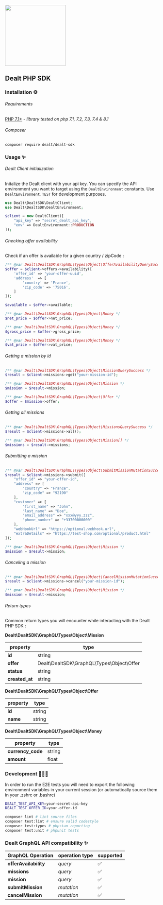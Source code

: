 <img src="https://dealt.fr/logo.svg" width="200"/>

## Dealt PHP SDK

### Installation ⚙️

###### Requirements

[PHP 7.1+](https://php.net/releases/) - _library tested on php 7.1, 7.2, 7.3, 7.4 & 8.1_

###### Composer

```bash
composer require dealt/dealt-sdk
```

### Usage ✨

###### Dealt Client initialization

Initalize the Dealt client with your api key.
You can specify the API environment you want to target using the `DealtEnvironment` constants. Use `DealtEnvironment.TEST` for development purposes.

```php
use Dealt\DealtSDK\DealtClient;
use Dealt\DealtSDK\DealtEnvironment;

$client = new DealtClient([
    "api_key" => "secret_dealt_api_key",
    "env" => DealtEnvironment::PRODUCTION
]);
```

###### Checking offer availability

Check if an offer is available for a given country / zipCode :

```php
/** @var Dealt\DealtSDK\GraphQL\Types\Object\OfferAvailabilityQuerySuccess */
$offer = $client->offers->availability([
    'offer_id' => 'your-offer-uuid',
    'address'  => [
        'country' => 'France',
        'zip_code' => '75016',
    ]
]);

$available = $offer->available;

/** @var Dealt\DealtSDK\GraphQL\Types\Object\Money */
$net_price = $offer->net_price;

/** @var Dealt\DealtSDK\GraphQL\Types\Object\Money */
$gross_price = $offer->gross_price;

/** @var Dealt\DealtSDK\GraphQL\Types\Object\Money */
$vat_price = $offer->vat_price;
```

###### Getting a mission by id

```php
/** @var Dealt\DealtSDK\GraphQL\Types\Object\MissionQuerySuccess */
$result = $client->missions->get("your-mission-id");

/** @var Dealt\DealtSDK\GraphQL\Types\Object\Mission */
$mission = $result->mission;

/** @var Dealt\DealtSDK\GraphQL\Types\Object\Offer */
$offer = $mission->offer;
```

###### Getting all missions

```php
/** @var Dealt\DealtSDK\GraphQL\Types\Object\MissionsQuerySuccess */
$result = $client->missions->all();

/** @var Dealt\DealtSDK\GraphQL\Types\Object\Mission[] */
$missions = $result->missions;
```

###### Submitting a mission

```php
/** @var Dealt\DealtSDK\GraphQL\Types\Object\SubmitMissionMutationSuccess */
$result = $client->missions->submit([
    "offer_id" => "your-offer-id",
    "address" => [
        "country" => "France",
        "zip_code" => "92190"
    ],
    "customer" => [
        "first_name" => "John",
        "last_name" => "Doe",
        "email_address" => "xxx@yyy.zzz",
        "phone_number" => "+33700000000"
    ],
    "webHookUrl" => "https://optional.webhook.url",
    "extraDetails" => "https://test-shop.com/optional/product.html"
]);

/** @var Dealt\DealtSDK\GraphQL\Types\Object\Mission */
$mission = $result->mission;
```

###### Canceling a mission

```php
/** @var Dealt\DealtSDK\GraphQL\Types\Object\CancelMissionMutationSuccess */
$result = $client->missions->cancel("your-mission-id");

/** @var Dealt\DealtSDK\GraphQL\Types\Object\Mission */
$mission = $result->mission;
```

###### Return types

Common return types you will encounter while interacting with the Dealt PHP SDK :

**Dealt\DealtSDK\GraphQL\Types\Object\Mission**

| property       | type                                           |
| -------------- | ---------------------------------------------- |
| **id**         | string                                         |
| **offer**      | Dealt\\DealtSDK\\GraphQL\\Types\\Object\\Offer |
| **status**     | string                                         |
| **created_at** | string                                         |

**Dealt\DealtSDK\GraphQL\Types\Object\Offer**

| property | type   |
| -------- | ------ |
| **id**   | string |
| **name** | string |

**Dealt\DealtSDK\GraphQL\Types\Object\Money**

| property          | type   |
| ----------------- | ------ |
| **currency_code** | string |
| **amount**        | float  |

### Development 👨🏼‍💻

In order to run the E2E tests you will need to export the following environment variables in your current session (or automatically source them in your .zshrc or .bashrc)

```bash
DEALT_TEST_API_KEY=your-secret-api-key
DEALT_TEST_OFFER_ID=your-offer-id
```

```bash
composer lint # lint source files
composer test:lint # ensure valid codestyle
composer test:types # phpstan reporting
composer test:unit # phpunit tests
```

### Dealt GraphQL API compatibility ✨

| GraphQL Operation     | operation type | supported |
| --------------------- | -------------- | --------- |
| **offerAvailability** | _query_        | ✅        |
| **missions**          | _query_        | ✅        |
| **mission**           | _query_        | ✅        |
| **submitMission**     | _mutation_     | ✅        |
| **cancelMission**     | _mutation_     | ✅        |
